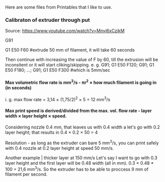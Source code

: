 Here are some files from Printables that I like to use.

### Calibraton of extruder through put

Source: https://www.youtube.com/watch?v=Mnvj6xCzikM

G91

G1 E50 F60 #extrude 50 mm of filament, it will take 60 seconds

Then continue with increasing the value of F by 60, till the extrusion will be inconsitent or it will start cliking/skipping.
e. g. G91; G1 E50 F120; G91; G1 E50 F180; ...; G91; G1 E50 F300 #which is 5mm/sec

#### Max volumetric flow rate is mm<sup>3</sup>/s - πr<sup>2</sup> × how much filament is going in (in seconds)
i. g. max flow rate = 3,14 × (1,75/2)<sup>2</sup> × 5 = 12 mm<sup>3</sup>/s

#### Max print speed is derived/divided from the max. vol. flow rate - layer width × layer height × speed.
Considering nozzle 0.4 mm, that leaves us with 0.4 width a let's go with 0.2 layer height; that results in 0.4 × 0.2 × 50 = 4

Resolution - as long as the extruder can bare 5 mm<sup>3</sup>/s, you can print safely with 0.4 nozzle at 0.2 layer height at speed 50 mm/s.

Another example | thicker layer at 150 mm/s
Let's say I want to go with 0.3 layer height and the first layer will be 0.48 width (all in mm). 0.3 × 0.48 * 100 = 21,6 mm<sup>3</sup>/s.
So the extruder has to be able to proccess 9 mm of filament per second.
